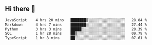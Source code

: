 ## Hi there 👋

<!--START_SECTION:waka-->

```txt
JavaScript    4 hrs 20 mins   ███████▒░░░░░░░░░░░░░░░░░   28.84 %
Markdown      4 hrs 7 mins    ███████░░░░░░░░░░░░░░░░░░   27.44 %
Python        3 hrs 3 mins    █████░░░░░░░░░░░░░░░░░░░░   20.39 %
SQL           1 hr 28 mins    ██▒░░░░░░░░░░░░░░░░░░░░░░   09.79 %
TypeScript    1 hr 8 mins     ██░░░░░░░░░░░░░░░░░░░░░░░   07.61 %
```

<!--END_SECTION:waka-->

<!--
**taylor475/taylor475** is a ✨ _special_ ✨ repository because its `README.md` (this file) appears on your GitHub profile.

Here are some ideas to get you started:

- 🔭 I’m currently working on ...
- 🌱 I’m currently learning ...
- 👯 I’m looking to collaborate on ...
- 🤔 I’m looking for help with ...
- 💬 Ask me about ...
- 📫 How to reach me: ...
- 😄 Pronouns: ...
- ⚡ Fun fact: ...
-->
